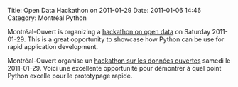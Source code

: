 Title: Open Data Hackathon on 2011-01-29
Date: 2011-01-06 14:46
Category: Montréal Python

<!--:en-->

Montréal-Ouvert is organizing a [hackathon on open data][] on Saturday
2011-01-29. This is a great opportunity to showcase how Python can be
use for rapid application development.

<!--:--><!--:fr-->

Montréal-Ouvert organise un [hackathon sur les données
ouvertes][hackathon on open data] samedi le 2011-01-29. Voici une
excellente opportunité pour démontrer à quel point Python excelle pour
le prototypage rapide.

<!--:-->

</p>

  [hackathon on open data]: http://montrealouvert.net/2011/01/06/hackathon-donnees-ouvertes-open-data-montreal/

